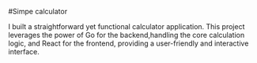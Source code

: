 #Simpe calculator 

I built a straightforward yet functional calculator application. This project leverages the power of Go for the backend,handling the core calculation logic,
and React for the frontend, providing a user-friendly and interactive interface.

